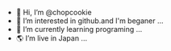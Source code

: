 - 👋 Hi, I’m @chopcookie
- 👀 I’m interested in github.and I'm beganer ...
- 🌱 I’m currently learning programing ...
- 🌎 I’m live in Japan ...

<!---
chopcookie/chopcookie is a ✨ special ✨ repository because its `README.md` (this file) appears on your GitHub profile.
You can click the Preview link to take a look at your changes.
--->
